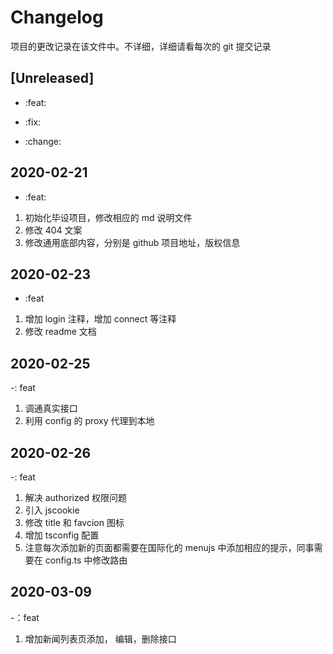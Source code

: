 # Changelog

项目的更改记录在该文件中。不详细，详细请看每次的 git 提交记录

## [Unreleased]

- :feat:

- :fix:

- :change:

## 2020-02-21

- :feat:

1. 初始化毕设项目，修改相应的 md 说明文件
2. 修改 404 文案
3. 修改通用底部内容，分别是 github 项目地址，版权信息

## 2020-02-23

- :feat

1. 增加 login 注释，增加 connect 等注释
2. 修改 readme 文档

## 2020-02-25

-: feat

1. 调通真实接口
2. 利用 config 的 proxy 代理到本地

## 2020-02-26

-: feat

1. 解决 authorized 权限问题
2. 引入 jscookie
3. 修改 title 和 favcion 图标
4. 增加 tsconfig 配置
5. 注意每次添加新的页面都需要在国际化的 menujs 中添加相应的提示，同事需要在 config.ts 中修改路由

## 2020-03-09

-：feat

1. 增加新闻列表页添加， 编辑，删除接口
